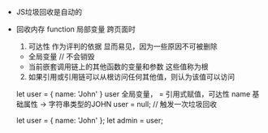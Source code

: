 - JS垃圾回收是自动的
- 回收内存
  function 局部变量
  跨页面时 

  1. 可达性 作为评判的依据
    显而易见，因为一些原因不可被删除
    - 全局变量 // 不会销毁
    - 当前嵌套调用链上的其他函数的变量和参数
    这些值称为根
  2. 如果引用或引用链可以从根访问任何其他值，则认为该值可以访问

  let user = {
    name: 'John'
  }
  user 全局变量， = 引用式赋值，可达性
  name 基础属性 -> 字符串类型的JOHN
  user = null; // 触发一次垃圾回收

  let user = {
    name: 'John'
  };
  let admin = user;